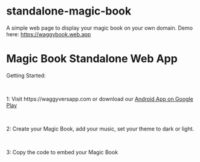 # standalone-magic-book
A simple web page to display your magic book on your own domain. Demo here: https://waggybook.web.app
<h1>Magic Book Standalone Web App</h1>
<p>Getting Started:</p>
<br>
<p>1: Visit https://waggyversapp.com or download our <a href="https://play.google.com/store/apps/details?id=com.waggyverse.app">Android App on Google Play</a></p>
<br>
<p>2: Create your Magic Book, add your music, set your theme to dark or light.</p>
<br>
<p>3: Copy the code to embed your Magic Book</P>
